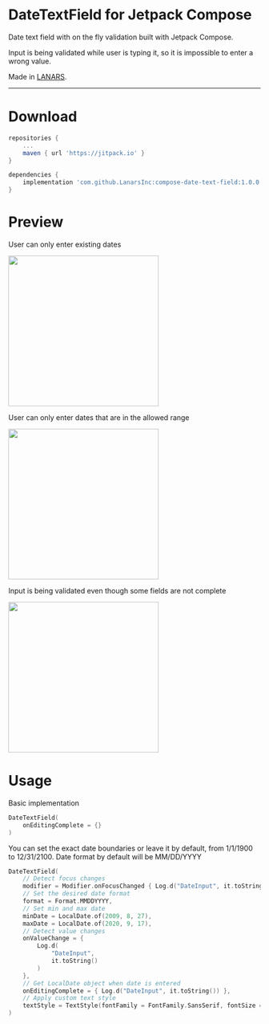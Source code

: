 # DateTextField for Jetpack Compose

Date text field with on the fly validation built with Jetpack Compose.
<p>
Input is being validated while user is typing it, so it is impossible to enter a wrong value.

Made in [LANARS](https://lanars.com/).

---

# Download
```groovy
repositories {
    ...
    maven { url 'https://jitpack.io' }
}
```
```groovy
dependencies {
    implementation 'com.github.LanarsInc:compose-date-text-field:1.0.0'
}
```

# Preview
User can only enter existing dates

<img src="https://raw.githubusercontent.com/LanarsInc/compose-date-text-field/develop/media/datetextfield-existing-dates.gif" width="300">
  
User can only enter dates that are in the allowed range
  
<img src="https://raw.githubusercontent.com/LanarsInc/compose-date-text-field/develop/media/datetextfield-values-in-range.gif" width="300">
  
Input is being validated even though some fields are not complete

<img src="https://raw.githubusercontent.com/LanarsInc/compose-date-text-field/develop/media/datetextfield-non-complete-fields.gif" width="300">

# Usage

Basic implementation
```kotlin
DateTextField(
    onEditingComplete = {}
)
```
You can set the exact date boundaries or leave it by default, from 1/1/1900 to 12/31/2100. Date format by default will be MM/DD/YYYY
```kotlin
DateTextField(
    // Detect focus changes
    modifier = Modifier.onFocusChanged { Log.d("DateInput", it.toString()) },
    // Set the desired date format
    format = Format.MMDDYYYY,
    // Set min and max date
    minDate = LocalDate.of(2009, 8, 27),
    maxDate = LocalDate.of(2020, 9, 17),
    // Detect value changes
    onValueChange = {
        Log.d(
            "DateInput",
            it.toString()
        )
    },
    // Get LocalDate object when date is entered
    onEditingComplete = { Log.d("DateInput", it.toString()) },
    // Apply custom text style
    textStyle = TextStyle(fontFamily = FontFamily.SansSerif, fontSize = 30.sp),
)
```
